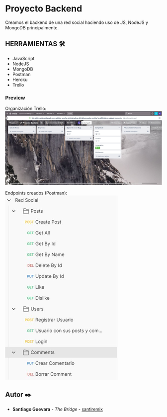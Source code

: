 # Proyecto Backend

Creamos el backend de una red social haciendo uso de JS, NodeJS y MongoDB principalmente.

## HERRAMIENTAS 🛠️

- JavaScript
- NodeJS
- MongoDB
- Postman
- Heroku
- Trello

### Preview

Organización Trello:
![foto](./assets/trellofoto.JPG)

Endpoints creados (Postman):
![foto](./assets/postmanfoto.JPG)

## Autor ✒️

- **Santiago Guevara** - _The Bridge_ - [santiremix](https://github.com/santiremix)
